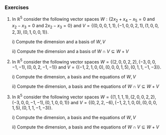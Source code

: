 ### Exercises

1. In $\mathbb{R}^5$ consider the following vector spaces $W: \{2x_2 + x_4 - x_5 = 0 \text{ and } x_2 - x_3 = 0 \text{ and } 2x_2 - x_3 = 0\}$ and $V = \{(0,0,0,1,1), (-1,0,0,2,1), (1,0,0,2,3), (0,1,0,0,1)\}$.
   
   i) Compute the dimension and a basis of $W, V$
   
   ii) Compute the dimension and a basis of $W \cap V \subseteq W + V$

2. In $\mathbb{R}^5$ consider the following vector spaces $W = \{(2,0,0,2,2), (-3,0,0,-1,-1), (0,0,2,-1,-1)\}$ and $V = \{(-1,2,1,0,0), (0,0,0,1,5), (0,1,1,-1,-3)\}$.
   
   i) Compute the dimension, a basis and the equations of $W, V$
   
   ii) Compute the dimension, a basis and the equations of $W \cap V \subseteq W + V$

3. In $\mathbb{R}^5$ consider the following vector spaces $W = \{(1,1,1,1), (2,0,0,2,2), (-3,0,0,-1,-1), (0,1,0,0,1)\}$ and $V = \{(0,2,2,-6), (-1,2,1,0,0), (0,0,0,1,5), (0,1,1,-1,-3)\}$.
   
   i) Compute the dimension, a basis and the equations of $W, V$
   
   ii) Compute the dimension, a basis and the equations of $W \cap V \subseteq W + V$